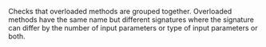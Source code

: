 Checks that overloaded methods are grouped together. Overloaded methods
have the same name but different signatures where the signature can
differ by the number of input parameters or type of input parameters or
both.
